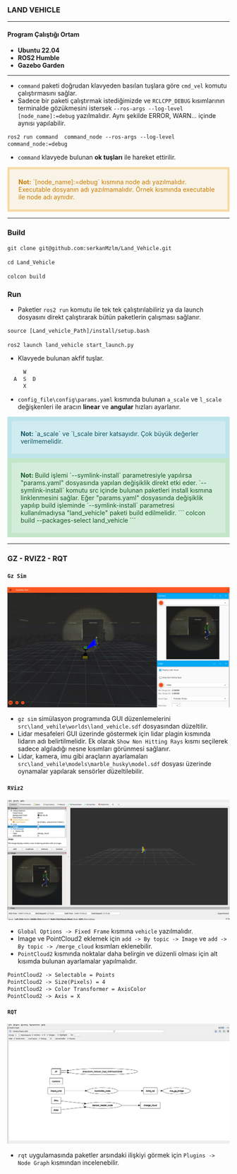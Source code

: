 ### LAND VEHICLE
___
#### Program Çalıştığı Ortam
- **Ubuntu 22.04**
- **ROS2 Humble**
- **Gazebo Garden**
___
- `command` paketi doğrudan klavyeden basılan tuşlara göre `cmd_vel` komutu çalıştırmasını sağlar.
- Sadece bir paketi çalıştırmak istediğimizde ve `RCLCPP_DEBUG` kısımlarının terminalde gözükmesini istersek `--ros-args --log-level [node_name]:=debug` yazılmalıdır. Aynı şekilde ERROR, WARN... içinde aynısı yapılabilir.
```
ros2 run command  command_node --ros-args --log-level command_node:=debug
```
- `command` klavyede bulunan **ok tuşları** ile hareket ettirilir.
<div class="warning" style="background-color: #f8f3e6; color: #cc7a00; padding: 20px; border: 5px solid #f5dba6;">
  <b>Not:</b> `[node_name]:=debug` kısmına node adı yazılmalıdır. Executable dosyanın adı yazılmamalıdır. Örnek kısmında executable ile node adı aynıdır.  
</div>

---
### Build
```
git clone git@github.com:serkanMzlm/Land_Vehicle.git

cd Land_Vehicle

colcon build
```

### Run
- Paketler `ros2 run` komutu ile tek tek çalıştırılabiliriz ya da launch dosyasını direkt çalıştırarak bütün paketlerin çalışması sağlanır.
```
source [Land_vehicle_Path]/install/setup.bash

ros2 launch land_vehicle start_launch.py
```
- Klavyede bulunan akfif tuşlar.
```
     W
  A  S  D
     X
```
- `config_file\config\params.yaml` kısmında bulunan `a_scale` ve `l_scale` değişkenleri ile aracın **linear** ve **angular** hızları ayarlanır.
<div class="warning" style="background-color: #d1ecf1; color: #0c5460; padding: 20px; border: 10px solid #bee5eb;">
  <b>Not: </b> `a_scale` ve `l_scale birer katsayıdır. Çok büyük değerler verilmemelidir.
</div>


<div class="warning" style="background-color: #d4edda; color: #155724; padding: 20px; border: 10px solid #c3e6cb;">
  <b>Not: </b>Build işlemi `--symlink-install` parametresiyle yapılırsa "params.yaml" dosyasında yapılan değişiklik direkt etki eder. `--symlink-install` komutu src içinde bulunan paketleri install kısmına linklenmesini sağlar. Eğer "params.yaml" dosyasında değişiklik yapılıp build işleminde `--symlink-install` parametresi kullanılmadıysa "land_vehicle" paketi build edilmelidir.
  ```
  colcon build --packages-select land_vehicle
  ```
</div>

---
### GZ - RVIZ2 - RQT

#### `Gz Sim`
![Açıklama](image/gz_sim.png)
- `gz sim` simülasyon programında GUI düzenlemelerini `src\land_vehile\worlds\land_vehicle.sdf` dosyasından düzeltilir.
- Lidar mesafeleri GUI üzerinde göstermek için lidar plagin kısmında lidarın adı belirtilmelidir. Ek olarak `Show Non Hitting Rays` kısmı seçilerek sadece algıladığı nesne kısımları görünmesi sağlanır.
- Lidar, kamera, imu gibi araçların ayarlamaları `src\land_vehile\models\marble_husky\model.sdf` dosyası üzerinde oynamalar yapılarak sensörler düzeltilebilir.  

#### `RViz2`
![Açıklama](image/rviz2.png)
- `Global Options -> Fixed Frame` kısmına `vehicle` yazılmalıdır.
- Image ve PointCloud2 eklemek için `add -> By topic -> Image` ve `add -> By topic -> /merge_cloud` kısımları eklenebilir.
- `PointCloud2` kısmında noktalar daha belirgin ve düzenli olması için alt kısımda bulunan ayarlamalar yapılmalıdır.
```
PointCloud2 -> Selectable = Points
PointCloud2 -> Size(Pixels) = 4
PointCloud2 -> Color Transformer = AxisColor
PointCloud2 -> Axis = X
```
#### `RQT`
![Açıklama](image/rosgraph.png)
- `rqt` uygulamasında paketler arsındaki ilişkiyi görmek için `Plugins -> Node Graph` kısmından incelenebilir.